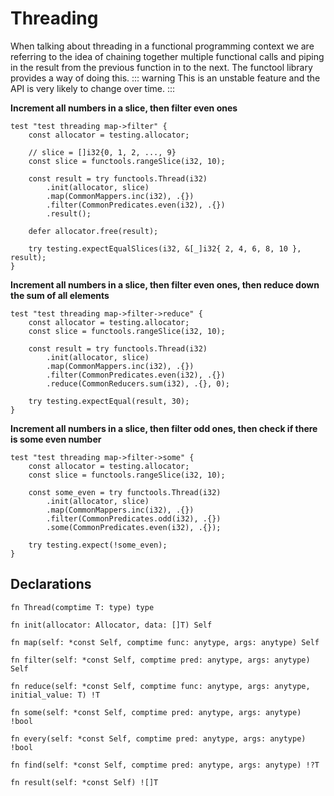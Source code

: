 # Threading
When talking about threading in a functional programming context we are referring to the idea of chaining together multiple functional calls and piping in the result from the previous function in to the next. The functool library provides a way of doing this.
::: warning
This is an unstable feature and the API is very likely to change over time.
:::

**Increment all numbers in a slice, then filter even ones**

```zig
test "test threading map->filter" {
    const allocator = testing.allocator;

    // slice = []i32{0, 1, 2, ..., 9}
    const slice = functools.rangeSlice(i32, 10);

    const result = try functools.Thread(i32)
        .init(allocator, slice)
        .map(CommonMappers.inc(i32), .{})
        .filter(CommonPredicates.even(i32), .{})
        .result();

    defer allocator.free(result);

    try testing.expectEqualSlices(i32, &[_]i32{ 2, 4, 6, 8, 10 }, result);
}
```

**Increment all numbers in a slice, then filter even ones, then reduce down the sum of all elements**
```zig
test "test threading map->filter->reduce" {
    const allocator = testing.allocator;
    const slice = functools.rangeSlice(i32, 10);

    const result = try functools.Thread(i32)
        .init(allocator, slice)
        .map(CommonMappers.inc(i32), .{})
        .filter(CommonPredicates.even(i32), .{})
        .reduce(CommonReducers.sum(i32), .{}, 0);

    try testing.expectEqual(result, 30);
}
```

**Increment all numbers in a slice, then filter odd ones, then check if there is some even number**
```zig
test "test threading map->filter->some" {
    const allocator = testing.allocator;
    const slice = functools.rangeSlice(i32, 10);

    const some_even = try functools.Thread(i32)
        .init(allocator, slice)
        .map(CommonMappers.inc(i32), .{})
        .filter(CommonPredicates.odd(i32), .{})
        .some(CommonPredicates.even(i32), .{});

    try testing.expect(!some_even);
}
```
## Declarations
```zig
fn Thread(comptime T: type) type

fn init(allocator: Allocator, data: []T) Self

fn map(self: *const Self, comptime func: anytype, args: anytype) Self

fn filter(self: *const Self, comptime pred: anytype, args: anytype) Self

fn reduce(self: *const Self, comptime func: anytype, args: anytype, initial_value: T) !T

fn some(self: *const Self, comptime pred: anytype, args: anytype) !bool

fn every(self: *const Self, comptime pred: anytype, args: anytype) !bool

fn find(self: *const Self, comptime pred: anytype, args: anytype) !?T

fn result(self: *const Self) ![]T

```
